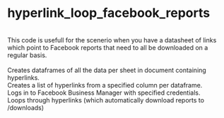 # hyperlink_loop_facebook_reports

<br>
This code is usefull for the scenerio when you have a datasheet of links which point to Facebook reports that need to all be downloaded on a regular basis. <br>
<br>
Creates dataframes of all the data per sheet in document containing hyperlinks.<br>
Creates a list of hyperlinks from a specified column per dataframe.<br>
Logs in to Facebook Business Manager with specified credentials. <br>
Loops through hyperlinks (which automatically download reports to /downloads)

